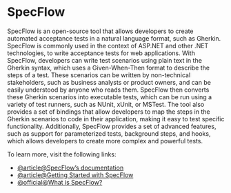# SpecFlow

SpecFlow is an open-source tool that allows developers to create automated acceptance tests in a natural language format, such as Gherkin. SpecFlow is commonly used in the context of ASP.NET and other .NET technologies, to write acceptance tests for web applications. With SpecFlow, developers can write test scenarios using plain text in the Gherkin syntax, which uses a Given-When-Then format to describe the steps of a test. These scenarios can be written by non-technical stakeholders, such as business analysts or product owners, and can be easily understood by anyone who reads them. SpecFlow then converts these Gherkin scenarios into executable tests, which can be run using a variety of test runners, such as NUnit, xUnit, or MSTest. The tool also provides a set of bindings that allow developers to map the steps in the Gherkin scenarios to code in their application, making it easy to test specific functionality. Additionally, SpecFlow provides a set of advanced features, such as support for parameterized tests, background steps, and hooks, which allows developers to create more complex and powerful tests.

To learn more, visit the following links:

- [@article@SpecFlow’s documentation](https://docs.specflow.org/_/downloads/specflow/en/latest/pdf/)
- [@article@Getting Started with SpecFlow](https://docs.specflow.org/projects/getting-started/en/latest/index.html)
- [@official@What is SpecFlow?](https://specflow.org/tools/specflow/)
